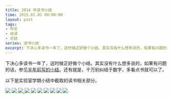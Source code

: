 ```yaml
---
title: 2014 年读书小结
time: 2015.01.01 00:00:00
layout: post
tags:
- 中文
- 阅读
- 总结
series: 读书小结
excerpt: 下决心多读书一年了，这时候正好做个小结。其实没有什么想多说的，如果有问题的话，参见<a href="{{ site.url }}/2014/06/25/reading-report/#q-&-a" target="_blank">半年前写的小结</a>。还有就是，千万别纠结于数字，多看点书就可以了。
---
```


下决心多读书一年了，这时候正好做个小结。其实没有什么想多说的，如果有问题的话，参见<a href="{{ site.url }}/2014/06/25/reading-report/#q-&-a" target="_blank">半年前写的小结</a>。还有就是，千万别纠结于数字，多看点书就可以了。

以下是实验室学期小结中截取的读书相关部分。

<img class="single-img" src="{{ site.loadingImg }}" data-src="{{ site.url }}/img/post/2015-01-01-hello-2015-01.png" />

<img class="single-img" src="{{ site.loadingImg }}" data-src="{{ site.url }}/img/post/2015-01-01-hello-2015-02.png" />

<a href="{{ site.url }}/tip" target="_blank" onclick="_gaq.push(['_trackEvent', 'ToTip', 'InPost', 'Hello 2015']);">
<img class="single-img" src="{{ site.loadingImg }}" data-src="{{ site.url }}/img/post/2015-01-01-hello-2015-03.png" />
</a>

<img class="single-img" src="{{ site.loadingImg }}" data-src="{{ site.url }}/img/post/2015-01-01-hello-2015-04.png" />

<img class="single-img" src="{{ site.loadingImg }}" data-src="{{ site.url }}/img/post/2015-01-01-hello-2015-05.png" />

<img class="single-img" src="{{ site.loadingImg }}" data-src="{{ site.url }}/img/post/2015-01-01-hello-2015-06.png" />

<img class="single-img" src="{{ site.loadingImg }}" data-src="{{ site.url }}/img/post/2015-01-01-hello-2015-07.png" />

<img class="single-img" src="{{ site.loadingImg }}" data-src="{{ site.url }}/img/post/2015-01-01-hello-2015-08.png" />

<img class="single-img" src="{{ site.loadingImg }}" data-src="{{ site.url }}/img/post/2015-01-01-hello-2015-09.png" />

<img class="single-img" src="{{ site.loadingImg }}" data-src="{{ site.url }}/img/post/2015-01-01-hello-2015-10.png" />
